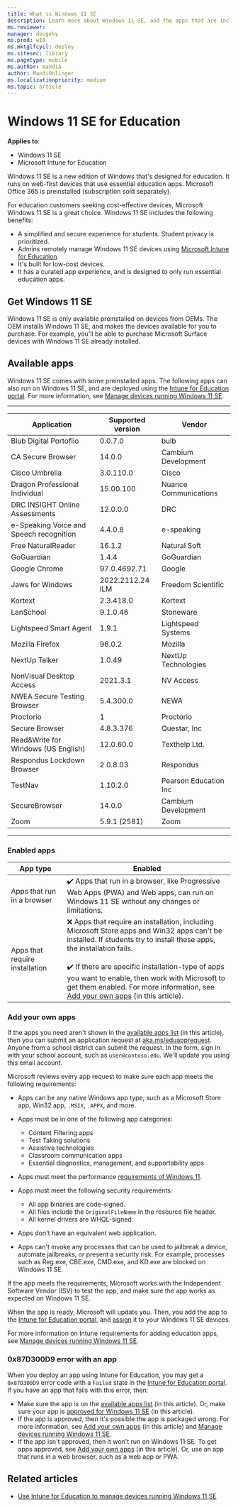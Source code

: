 ```yaml
---
title: What is Windows 11 SE
description: Learn more about Windows 11 SE, and the apps that are included with the operating system. Read about the features IT professionals and administrators should know about Windows 11 SE. Add and deploy your apps using Microsoft Intune for Education.
ms.reviewer: 
manager: dougeby
ms.prod: w10
ms.mktglfcycl: deploy
ms.sitesec: library
ms.pagetype: mobile
ms.author: mandia
author: MandiOhlinger
ms.localizationpriority: medium
ms.topic: article
---
```


# Windows 11 SE for Education

**Applies to**:

- Windows 11 SE
- Microsoft Intune for Education

Windows 11 SE is a new edition of Windows that's designed for education. It runs on web-first devices that use essential education apps. Microsoft Office 365 is preinstalled (subscription sold separately).

For education customers seeking cost-effective devices, Microsoft Windows 11 SE is a great choice. Windows 11 SE includes the following benefits:

- A simplified and secure experience for students. Student privacy is prioritized.
- Admins remotely manage Windows 11 SE devices using [Microsoft Intune for Education](/intune-education/what-is-intune-for-education).
- It's built for low-cost devices.
- It has a curated app experience, and is designed to only run essential education apps.

## Get Windows 11 SE

Windows 11 SE is only available preinstalled on devices from OEMs. The OEM installs Windows 11 SE, and makes the devices available for you to purchase. For example, you'll be able to purchase Microsoft Surface devices with Windows 11 SE already installed.

## Available apps

Windows 11 SE comes with some preinstalled apps. The following apps can also run on Windows 11 SE, and are deployed using the [Intune for Education portal](https://intuneeducation.portal.azure.com). For more information, see [Manage devices running Windows 11 SE](/intune-education/windows-11-se-overview).

---
| Application | Supported version | Vendor |
| --- | --- | --- |
|Blub Digital Portoflio                 |0.0.7.0         |bulb                 |
|CA Secure Browser                      |14.0.0          |Cambium Development  |
|Cisco Umbrella                         |3.0.110.0       |Cisco                |
|Dragon Professional Individual         |15.00.100       |Nuance Communications|
|DRC INSIGHT Online Assessments         |12.0.0.0        |DRC                  |
|e-Speaking Voice and Speech recognition|4.4.0.8         |e-speaking           |
|Free NaturalReader                     |16.1.2          |Natural Soft         |
|GoGuardian                             |1.4.4           |GoGuardian           |
|Google Chrome                          |97.0.4692.71    |Google               |
|Jaws for Windows                       |2022.2112.24 ILM|Freedom Scientific   |
|Kortext                                |2.3.418.0       |Kortext              |
|LanSchool                              |9.1.0.46        |Stoneware            |
|Lightspeed Smart Agent                 |1.9.1           |Lightspeed Systems   |
|Mozilla Firefox                        |96.0.2          |Mozilla              |
|NextUp Talker                          |1.0.49          |NextUp Technologies  |
|NonVisual Desktop Access               |2021.3.1        |NV Access            |
|NWEA Secure Testing Browser            |5.4.300.0       |NEWA                 |
|Proctorio                              |1               |Proctorio            |
|Secure Browser                         |4.8.3.376       |Questar, Inc         |
|Read&Write for Windows (US English)    |12.0.60.0       |Texthelp Ltd.        |
|Respondus Lockdown Browser             |2.0.8.03        |Respondus            |
|TestNav                                |1.10.2.0        |Pearson Education Inc|
|SecureBrowser                          |14.0.0          |Cambium Development  |
|Zoom                                   |5.9.1 (2581)    |Zoom                 |

---

### Enabled apps

| App type | Enabled |
| --- | --- |
| Apps that run in a browser | ✔️ Apps that run in a browser, like Progressive Web Apps (PWA) and Web apps, can run on Windows 11 SE without any changes or limitations. |
| Apps that require installation | ❌ Apps that require an installation, including Microsoft Store apps and Win32 apps can't be installed. If students try to install these apps, the installation fails. <br/><br/>✔️ If there are specific installation-type of apps you want to enable, then work with Microsoft to get them enabled. For more information, see [Add your own apps](#add-your-own-apps) (in this article). |

### Add your own apps

If the apps you need aren't shown in the [available apps list](#available-apps) (in this article), then you can submit an application request at [aka.ms/eduapprequest](https://aka.ms/eduapprequest). Anyone from a school district can submit the request. In the form, sign in with your school account, such as `user@contoso.edu`. We'll update you using this email account.

Microsoft reviews every app request to make sure each app meets the following requirements:

- Apps can be any native Windows app type, such as a Microsoft Store app, Win32 app, `.MSIX`, `.APPX`, and more.

- Apps must be in one of the following app categories:​
  - Content Filtering apps​
  - Test Taking solutions​
  - Assistive technologies
  - Classroom communication apps​
  - Essential diagnostics, management, and supportability apps

- Apps must meet the performance [requirements of Windows 11](/windows/whats-new/windows-11-requirements).

- Apps must meet the following security requirements:
  - All app binaries are code-signed​.
  - All files include the `OriginalFileName` in the resource file header​.
  - All kernel drivers are WHQL-signed.

- Apps don't have an equivalent web application​.

- Apps can't invoke any processes that can be used to jailbreak a device, automate jailbreaks, or present a security risk. For example, processes such as Reg.exe, CBE.exe, CMD.exe, and KD.exe are blocked on Windows 11 SE.

If the app meets the requirements, Microsoft works with the Independent Software Vendor (ISV) to test the app, and make sure the app works as expected on Windows 11 SE.

When the app is ready, Microsoft will update you. Then, you add the app to the [Intune for Education portal](https://intuneeducation.portal.azure.com), and [assign](/intune-education/assign-apps) it to your Windows 11 SE devices.

For more information on Intune requirements for adding education apps, see [Manage devices running Windows 11 SE](/intune-education/windows-11-se-overview).

### 0x87D300D9 error with an app

When you deploy an app using Intune for Education, you may get a `0x87D300D9` error code with a `Failed` state in the [Intune for Education portal](https://intuneeducation.portal.azure.com). If you have an app that fails with this error, then:

- Make sure the app is on the [available apps list](#available-apps) (in this article). Or, make sure your app is [approved for Windows 11 SE](#add-your-own-apps) (in this article).
- If the app is approved, then it's possible the app is packaged wrong. For more information, see [Add your own apps](#add-your-own-apps) (in this article) and [Manage devices running Windows 11 SE](/intune-education/windows-11-se-overview).
- If the app isn't approved, then it won't run on Windows 11 SE. To get apps approved, see [Add your own apps](#add-your-own-apps) (in this article). Or, use an app that runs in a web browser, such as a web app or PWA.

## Related articles

- [Use Intune for Education to manage devices running Windows 11 SE](/intune-education/windows-11-se-overview)
